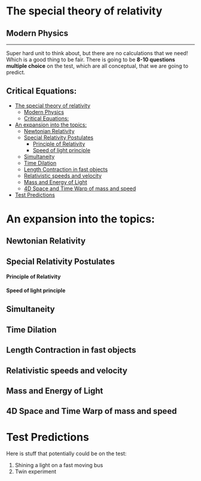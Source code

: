 # The special theory of relativity

## Modern Physics

---

Super hard unit to think about, but there are no calculations that we need! Which is a good thing to be fair. There is going to be **8-10 questions multiple choice** on the test, which are all conceptual, that we are going to predict.

## Critical Equations:

- [The special theory of relativity](#the-special-theory-of-relativity)
  - [Modern Physics](#modern-physics)
  - [Critical Equations:](#critical-equations)
- [An expansion into the topics:](#an-expansion-into-the-topics)
  - [Newtonian Relativity](#newtonian-relativity)
  - [Special Relativity Postulates](#special-relativity-postulates)
      - [Principle of Relativity](#principle-of-relativity)
      - [Speed of light principle](#speed-of-light-principle)
  - [Simultaneity](#simultaneity)
  - [Time Dilation](#time-dilation)
  - [Length Contraction in fast objects](#length-contraction-in-fast-objects)
  - [Relativistic speeds and velocity](#relativistic-speeds-and-velocity)
  - [Mass and Energy of Light](#mass-and-energy-of-light)
  - [4D Space and Time Warp of mass and speed](#4d-space-and-time-warp-of-mass-and-speed)
- [Test Predictions](#test-predictions)

# An expansion into the topics:

## Newtonian Relativity

## Special Relativity Postulates

#### Principle of Relativity

#### Speed of light principle

## Simultaneity

## Time Dilation

## Length Contraction in fast objects

## Relativistic speeds and velocity

## Mass and Energy of Light

## 4D Space and Time Warp of mass and speed

# Test Predictions

Here is stuff that potentially could be on the test:

1. Shining a light on a fast moving bus
2. Twin experiment